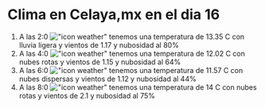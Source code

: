# Clima en Celaya,mx en el dia 16

1. A las 2:0 !["icon weather"](http://openweathermap.org/img/w/10n.png) tenemos una temperatura de 13.35 C con lluvia ligera y  vientos de 1.17 y nubosidad al 80%
1. A las 4:0 !["icon weather"](http://openweathermap.org/img/w/04n.png) tenemos una temperatura de 12.02 C con nubes rotas y  vientos de 1.15 y nubosidad al 64%
1. A las 6:0 !["icon weather"](http://openweathermap.org/img/w/03n.png) tenemos una temperatura de 11.57 C con nubes dispersas y  vientos de 1.12 y nubosidad al 44%
1. A las 8:0 !["icon weather"](http://openweathermap.org/img/w/04n.png) tenemos una temperatura de 14 C con nubes rotas y  vientos de 2.1 y nubosidad al 75%
